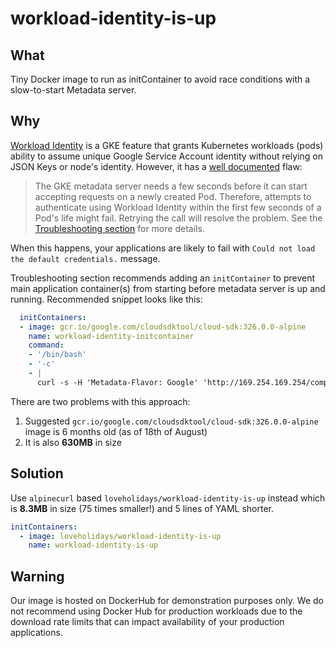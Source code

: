 # workload-identity-is-up
## What
Tiny Docker image to run as initContainer to avoid race conditions with a slow-to-start Metadata server.

## Why
[Workload Identity](https://cloud.google.com/kubernetes-engine/docs/how-to/workload-identity) is a GKE feature that grants Kubernetes workloads (pods) ability to assume unique Google Service Account identity without relying on JSON Keys or node's identity. However, it has a [well documented](https://cloud.google.com/kubernetes-engine/docs/how-to/workload-identity) flaw:

> The GKE metadata server needs a few seconds before it can start accepting requests on a newly created Pod. Therefore, attempts to authenticate using Workload Identity within the first few seconds of a Pod's life might fail. Retrying the call will resolve the problem. See the [Troubleshooting section](https://cloud.google.com/kubernetes-engine/docs/how-to/workload-identity#troubleshoot-timeout) for more details.

When this happens, your applications are likely to fail with `Could not load the default credentials.` message.

Troubleshooting section recommends adding an `initContainer` to prevent main application container(s) from starting before metadata server is up and running. Recommended snippet looks like this:
```yaml
  initContainers:
  - image: gcr.io/google.com/cloudsdktool/cloud-sdk:326.0.0-alpine
    name: workload-identity-initcontainer
    command:
    - '/bin/bash'
    - '-c'
    - |
      curl -s -H 'Metadata-Flavor: Google' 'http://169.254.169.254/computeMetadata/v1/instance/service-accounts/default/token' --retry 30 --retry-connrefused --retry-max-time 30 > /dev/null || exit 1
```
There are two problems with this approach:
1. Suggested `gcr.io/google.com/cloudsdktool/cloud-sdk:326.0.0-alpine` image is 6 months old (as of 18th of August)
2. It is also **630MB** in size

## Solution
Use `alpinecurl` based `loveholidays/workload-identity-is-up` instead which is **8.3MB** in size (75 times smaller!) and 5 lines of YAML shorter.
```yaml
initContainers:
  - image: loveholidays/workload-identity-is-up
    name: workload-identity-is-up
```

## Warning
Our image is hosted on DockerHub for demonstration purposes only. We do not recommend using Docker Hub for production workloads due to the download rate limits that can impact availability of your production applications. 